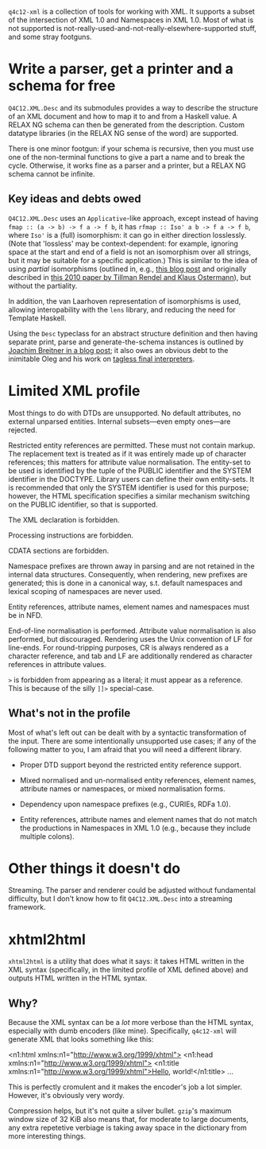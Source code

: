 `q4c12-xml` is a collection of tools for working with XML. It supports a subset of the intersection of XML 1.0 and Namespaces in XML 1.0. Most of what is not supported is not-really-used-and-not-really-elsewhere-supported stuff, and some stray footguns.

Write a parser, get a printer and a schema for free
===================================================

`Q4C12.XML.Desc` and its submodules provides a way to describe the structure of an XML document and how to map it to and from a Haskell value. A RELAX NG schema can then be generated from the description. Custom datatype libraries (in the RELAX NG sense of the word) are supported.

There is one minor footgun: if your schema is recursive, then you must use one of the non-terminal functions to give a part a name and to break the cycle. Otherwise, it works fine as a parser and a printer, but a RELAX NG schema cannot be infinite.

Key ideas and debts owed
------------------------

`Q4C12.XML.Desc` uses an `Applicative`-like approach, except instead of having `fmap :: (a -> b) -> f a -> f b`, it has `rfmap :: Iso' a b -> f a -> f b`, where `Iso'` is a (full) isomorphism: it can go in either direction losslessly. (Note that 'lossless' may be context-dependent: for example, ignoring space at the start and end of a field is not an isomorphism over all strings, but it may be suitable for a specific application.) This is similar to the idea of using *partial* isomorphisms (outlined in, e.g., [this blog post](http://ponies.io/posts/2015-03-01-round-tripping-balls-json-1.html) and originally described in [this 2010 paper by Tillman Rendel and Klaus Ostermann](http://www.informatik.uni-marburg.de/~rendel/unparse/rendel10invertible.pdf)), but without the partiality.

In addition, the van Laarhoven representation of isomorphisms is used, allowing interopability with the `lens` library, and reducing the need for Template Haskell.

Using the `Desc` typeclass for an abstract structure definition and then having separate print, parse and generate-the-schema instances is outlined by [Joachim Breitner in a blog post](http://www.joachim-breitner.de/blog/710-Showcasing_Applicative); it also owes an obvious debt to the inimitable Oleg and his work on [tagless final interpreters](http://okmij.org/ftp/tagless-final/index.html).

Limited XML profile
===================

Most things to do with DTDs are unsupported. No default attributes, no external unparsed entities. Internal subsets—even empty ones—are rejected.

Restricted entity references are permitted. These must not contain markup. The replacement text is treated as if it was entirely made up of character references; this matters for attribute value normalisation. The entity-set to be used is identified by the tuple of the PUBLIC identifier and the SYSTEM identifier in the DOCTYPE. Library users can define their own entity-sets. It is recommended that only the SYSTEM identifier is used for this purpose; however, the HTML specification specifies a similar mechanism switching on the PUBLIC identifier, so that is supported.

The XML declaration is forbidden.

Processing instructions are forbidden.

CDATA sections are forbidden.

Namespace prefixes are thrown away in parsing and are not retained in the internal data structures. Consequently, when rendering, new prefixes are generated; this is done in a canonical way, s.t. default namespaces and lexical scoping of namespaces are never used.

Entity references, attribute names, element names and namespaces must be in NFD.

End-of-line normalisation is performed. Attribute value normalisation is also performed, but discouraged. Rendering uses the Unix convention of LF for line-ends. For round-tripping purposes, CR is always rendered as a character reference, and tab and LF are additionally rendered as character references in attribute values.

`>` is forbidden from appearing as a literal; it must appear as a reference. This is because of the silly `]]>` special-case.

What's not in the profile
-------------------------

Most of what's left out can be dealt with by a syntactic transformation of the input. There are some intentionally unsupported use cases; if any of the following matter to you, I am afraid that you will need a different library.

* Proper DTD support beyond the restricted entity reference support.

* Mixed normalised and un-normalised entity references, element names, attribute names or namespaces, or mixed normalisation forms.

* Dependency upon namespace prefixes (e.g., CURIEs, RDFa 1.0).

* Entity references, attribute names and element names that do not match the productions in Namespaces in XML 1.0 (e.g., because they include multiple colons).

Other things it doesn't do
==========================

Streaming. The parser and renderer could be adjusted without fundamental difficulty, but I don't know how to fit `Q4C12.XML.Desc` into a streaming framework.

xhtml2html
==========

`xhtml2html` is a utility that does what it says: it takes HTML written in the XML syntax (specifically, in the limited profile of XML defined above) and outputs HTML written in the HTML syntax.

Why?
----

Because the XML syntax can be a *lot* more verbose than the HTML syntax, especially with dumb encoders (like mine). Specifically, `q4c12-xml` will generate XML that looks something like this:

  <n1:html xmlns:n1="http://www.w3.org/1999/xhtml">
    <n1:head xmlns:n1="http://www.w3.org/1999/xhtml">
      <n1:title xmlns:n1="http://www.w3.org/1999/xhtml">Hello, world!</n1:title>
  ...

This is perfectly cromulent and it makes the encoder's job a lot simpler. However, it's obviously very wordy.

Compression helps, but it's not quite a silver bullet. `gzip`'s maximum window size of 32 KiB also means that, for moderate to large documents, any extra repetetive verbiage is taking away space in the dictionary from more interesting things.
